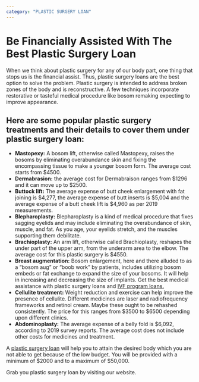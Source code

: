 ```yaml
---
category: "PLASTIC SURGERY LOAN"
---
```


# Be Financially Assisted With The Best Plastic Surgery Loan

When we think about plastic surgery for any of our body part, one thing that stops us is the financial assist. Thus, plastic surgery loans are the best option to solve the problem. Plastic surgery is intended to address broken zones of the body and is reconstructive. A few techniques incorporate restorative or tasteful medical procedure like bosom remaking expecting to improve appearance.

## Here are some popular plastic surgery treatments and their details to cover them under plastic surgery loan:

- **Mastopexy:** A bosom lift, otherwise called Mastopexy, raises the bosoms by eliminating overabundance skin and fixing the encompassing tissue to make a younger bosom form. The average cost starts from $4500.
- **Dermabrasion:** the average cost for Dermabraison ranges from $1296 and it can move up to $2500.
- **Buttock lift:** The average expense of butt cheek enlargement with fat joining is $4,277, the average expense of butt inserts is $5,004 and the average expense of a butt cheek lift is $4,960 as per 2019 measurements.
- **Blepharoplasty:** Blepharoplasty is a kind of medical procedure that fixes sagging eyelids and may include eliminating the overabundance of skin, muscle, and fat. As you age, your eyelids stretch, and the muscles supporting them debilitate.
- **Brachioplasty:** An arm lift, otherwise called Brachioplasty, reshapes the under part of the upper arm, from the underarm area to the elbow. The average cost for this plastic surgery is $4550.
- **Breast augmentation:** Bosom enlargement, here and there alluded to as a “bosom aug” or “boob work” by patients, includes utilizing bosom embeds or fat exchange to expand the size of your bosoms. It will help in increasing and decreasing the size of implants. Get the best medical assistance with plastic surgery loans and [IVF program loans.](https://medical.tlc.com.au/ivf-programs/)
- **Cellulite treatment:** Weight reduction and exercise can help improve the presence of cellulite. Different medicines are laser and radiofrequency frameworks and retinol cream. Maybe these ought to be rehashed consistently. The price for this ranges from $3500 to $6500 depending upon different clinics.
- **Abdominoplasty:** The average expense of a belly fold is $6,092, according to 2019 survey reports. The average cost does not include other costs for medicines and treatment.

A [plastic surgery loan](https://medical.tlc.com.au/plastic-surgery/) will help you to attain the desired body which you are not able to get because of the low budget. You will be provided with a minimum of $2000 and to a maximum of $50,000.

Grab you plastic surgery loan by visiting our website.
